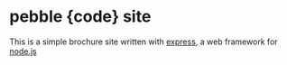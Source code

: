 # pebble {code} site

This is a simple brochure site written with [express][1], a web framework for [node.js][2]


[1]: http://expressjs.com/
[2]: http://nodejs.org/
